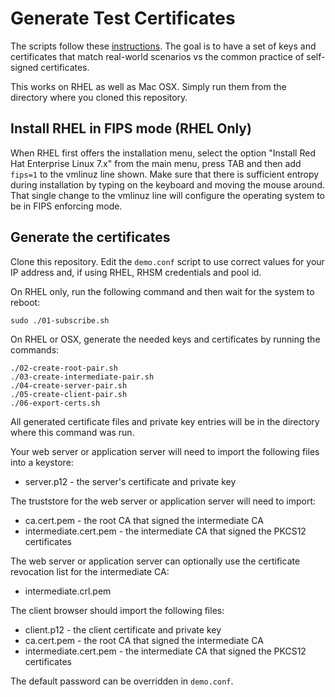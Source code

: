 # Generate Test Certificates
The scripts follow these
[instructions](https://jamielinux.com/docs/openssl-certificate-authority/index.html).
The goal is to have a set of keys and certificates that match
real-world scenarios vs the common practice of self-signed certificates.

This works on RHEL as well as Mac OSX. Simply run them from the
directory where you cloned this repository.

## Install RHEL in FIPS mode (RHEL Only)
When RHEL first offers the installation menu, select the option
"Install Red Hat Enterprise Linux 7.x" from the main menu, press
TAB and then add `fips=1` to the vmlinuz line shown.  Make sure
that there is sufficient entropy during installation by typing on
the keyboard and moving the mouse around.  That single change to
the vmlinuz line will configure the operating system to be in FIPS
enforcing mode.

## Generate the certificates
Clone this repository.  Edit the `demo.conf` script to use correct
values for your IP address and, if using RHEL, RHSM credentials and
pool id.

On RHEL only, run the following command and then wait for the system
to reboot:

    sudo ./01-subscribe.sh

On RHEL or OSX, generate the needed keys and certificates by running
the commands:

    ./02-create-root-pair.sh
    ./03-create-intermediate-pair.sh
    ./04-create-server-pair.sh
    ./05-create-client-pair.sh
    ./06-export-certs.sh

All generated certificate files and private key entries will be in
the directory where this command was run.

Your web server or application server will need to import the
following files into a keystore:

* server.p12 - the server's certificate and private key

The truststore for the web server or application server will need
to import:

* ca.cert.pem - the root CA that signed the intermediate CA
* intermediate.cert.pem - the intermediate CA that signed the PKCS12 certificates

The web server or application server can optionally use the certificate
revocation list for the intermediate CA:

* intermediate.crl.pem

The client browser should import the following files:

* client.p12 - the client certificate and private key
* ca.cert.pem - the root CA that signed the intermediate CA
* intermediate.cert.pem - the intermediate CA that signed the PKCS12 certificates

The default password can be overridden in `demo.conf`.

